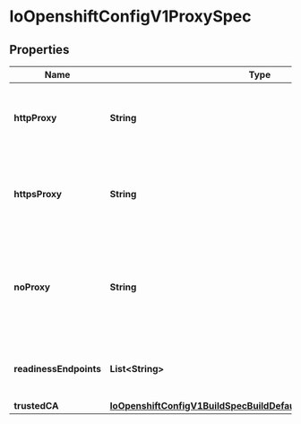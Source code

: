 
# IoOpenshiftConfigV1ProxySpec

## Properties
Name | Type | Description | Notes
------------ | ------------- | ------------- | -------------
**httpProxy** | **String** | httpProxy is the URL of the proxy for HTTP requests.  Empty means unset and will not result in an env var. |  [optional]
**httpsProxy** | **String** | httpsProxy is the URL of the proxy for HTTPS requests.  Empty means unset and will not result in an env var. |  [optional]
**noProxy** | **String** | noProxy is a comma-separated list of hostnames and/or CIDRs for which the proxy should not be used. Empty means unset and will not result in an env var. |  [optional]
**readinessEndpoints** | **List&lt;String&gt;** | readinessEndpoints is a list of endpoints used to verify readiness of the proxy. |  [optional]
**trustedCA** | [**IoOpenshiftConfigV1BuildSpecBuildDefaultsDefaultProxyTrustedCA**](IoOpenshiftConfigV1BuildSpecBuildDefaultsDefaultProxyTrustedCA.md) |  |  [optional]



